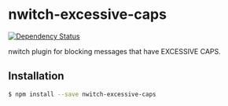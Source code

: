 # nwitch-excessive-caps

[![Dependency Status](https://gemnasium.com/nwitch/caps-rate.png)](https://gemnasium.com/nwitch/caps-rate)

nwitch plugin for blocking messages that have EXCESSIVE CAPS.

## Installation

``` bash
$ npm install --save nwitch-excessive-caps
```